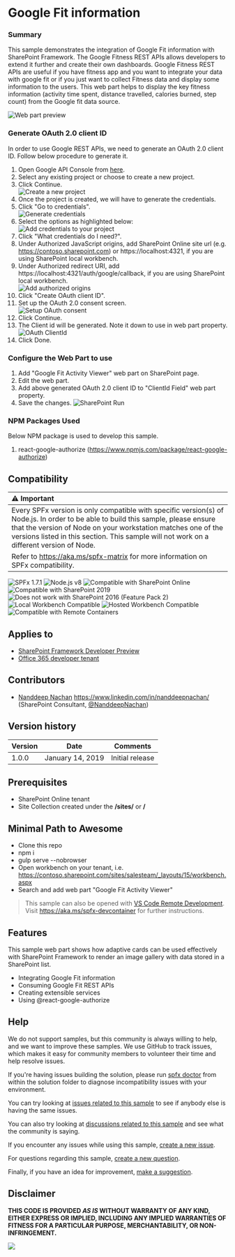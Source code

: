 # Google Fit information

### Summary 

This sample demonstrates the integration of Google Fit information with SharePoint Framework. The Google Fitness REST APIs allows developers to extend it further and create their own dashboards. Google Fitness REST APIs are useful if you have fitness app and you want to integrate your data with google fit or if you just want to collect Fitness data and display some information to the users. This web part helps to display the key fitness information (activity time spent,  distance travelled, calories burned, step count) from the Google fit data source.

![Web part preview][figure1]

### Generate OAuth 2.0 client ID

In order to use Google REST APIs, we need to generate an OAuth 2.0 client ID. Follow below procedure to generate it.
1. Open Google API Console from [here](https://console.developers.google.com/flows/enableapi?apiid=fitness).
2. Select any existing project or choose to create a new project.
3. Click Continue. <br/>
![Create a new project][figure3]
4. Once the project is created, we will have to generate the credentials.
5. Click "Go to credentials".<br/>
![Generate credentials][figure4]
6. Select the options as highlighted below:<br/>
![Add credentials to your project][figure5]
7. Click "What credentials do I need?".
8. Under Authorized JavaScript origins, add SharePoint Online site url (e.g. https://contoso.sharepoint.com) or https://localhost:4321, if you are using SharePoint local workbench.
9. Under Authorized redirect URI, add https://localhost:4321/auth/google/callback, if you are using SharePoint local workbench.<br/>
![Add authorized origins][figure6]
10. Click "Create OAuth client ID".
11. Set up the OAuth 2.0 consent screen.<br/>
![Setup OAuth consent][figure7]
12. Click Continue.
13. The Client id will be generated. Note it down to use in web part property.<br/>
![OAuth ClientId][figure8]
14. Click Done.

### Configure the Web Part to use
1. Add "Google Fit Activity Viewer" web part on SharePoint page.
2. Edit the web part.
3. Add above generated OAuth 2.0 client ID to "ClientId Field" web part property.
4. Save the changes.
![SharePoint Run][figure2]

### NPM Packages Used
Below NPM package is used to develop this sample.
1.	react-google-authorize (https://www.npmjs.com/package/react-google-authorize) 


## Compatibility

| :warning: Important          |
|:---------------------------|
| Every SPFx version is only compatible with specific version(s) of Node.js. In order to be able to build this sample, please ensure that the version of Node on your workstation matches one of the versions listed in this section. This sample will not work on a different version of Node.|
|Refer to <https://aka.ms/spfx-matrix> for more information on SPFx compatibility.   |

![SPFx 1.7.1](https://img.shields.io/badge/SPFx-1.7.1-green.svg) 
![Node.js v8](https://img.shields.io/badge/Node.js-v8-green.svg) 
![Compatible with SharePoint Online](https://img.shields.io/badge/SharePoint%20Online-Compatible-green.svg)
![Compatible with SharePoint 2019](https://img.shields.io/badge/SharePoint%20Server%202019-Compatible-green.svg)
![Does not work with SharePoint 2016 (Feature Pack 2)](https://img.shields.io/badge/SharePoint%20Server%202016%20(Feature%20Pack%202)-Incompatible-red.svg "SharePoint Server 2016 Feature Pack 2 requires SPFx 1.1")
![Local Workbench Compatible](https://img.shields.io/badge/Local%20Workbench-Compatible-green.svg)
![Hosted Workbench Compatible](https://img.shields.io/badge/Hosted%20Workbench-Compatible-green.svg)
![Compatible with Remote Containers](https://img.shields.io/badge/Remote%20Containers-Compatible-green.svg)

## Applies to
* [SharePoint Framework Developer Preview](https://learn.microsoft.com/sharepoint/dev/spfx/sharepoint-framework-overview)
* [Office 365 developer tenant](https://learn.microsoft.com/sharepoint/dev/spfx/set-up-your-developer-tenant)

## Contributors

* [Nanddeep Nachan](https://github.com/nanddeepn) https://www.linkedin.com/in/nanddeepnachan/ (SharePoint Consultant, [@NanddeepNachan](https://twitter.com/NanddeepNachan))

## Version history

Version|Date|Comments
-------|----|--------
1.0.0|January 14, 2019|Initial release

## Prerequisites

- SharePoint Online tenant 
- Site Collection created under the **/sites/** or **/**

## Minimal Path to Awesome

- Clone this repo
- npm i
- gulp serve --nobrowser
- Open workbench on your tenant, i.e. https://contoso.sharepoint.com/sites/salesteam/_layouts/15/workbench.aspx
- Search and add web part "Google Fit Activity Viewer"

>  This sample can also be opened with [VS Code Remote Development](https://code.visualstudio.com/docs/remote/remote-overview). Visit https://aka.ms/spfx-devcontainer for further instructions.

## Features
This sample web part shows how adaptive cards can be used effectively with SharePoint Framework to render an image gallery with data stored in a SharePoint list.
- Integrating Google Fit information
- Consuming Google Fit REST APIs
- Creating extensible services
- Using @react-google-authorize

## Help

We do not support samples, but this community is always willing to help, and we want to improve these samples. We use GitHub to track issues, which makes it easy for  community members to volunteer their time and help resolve issues.

If you're having issues building the solution, please run [spfx doctor](https://pnp.github.io/cli-microsoft365/cmd/spfx/spfx-doctor/) from within the solution folder to diagnose incompatibility issues with your environment.

You can try looking at [issues related to this sample](https://github.com/pnp/sp-dev-fx-webparts/issues?q=label%3A%22sample%3A%20react-google-fit%22) to see if anybody else is having the same issues.

You can also try looking at [discussions related to this sample](https://github.com/pnp/sp-dev-fx-webparts/discussions?discussions_q=react-google-fit) and see what the community is saying.

If you encounter any issues while using this sample, [create a new issue](https://github.com/pnp/sp-dev-fx-webparts/issues/new?assignees=&labels=Needs%3A+Triage+%3Amag%3A%2Ctype%3Abug-suspected%2Csample%3A%20react-google-fit&template=bug-report.yml&sample=react-google-fit&authors=@nanddeepn&title=react-google-fit%20-%20).

For questions regarding this sample, [create a new question](https://github.com/pnp/sp-dev-fx-webparts/issues/new?assignees=&labels=Needs%3A+Triage+%3Amag%3A%2Ctype%3Aquestion%2Csample%3A%20react-google-fit&template=question.yml&sample=react-google-fit&authors=@nanddeepn&title=react-google-fit%20-%20).

Finally, if you have an idea for improvement, [make a suggestion](https://github.com/pnp/sp-dev-fx-webparts/issues/new?assignees=&labels=Needs%3A+Triage+%3Amag%3A%2Ctype%3Aenhancement%2Csample%3A%20react-google-fit&template=suggestion.yml&sample=react-google-fit&authors=@nanddeepn&title=react-google-fit%20-%20).


## Disclaimer

**THIS CODE IS PROVIDED *AS IS* WITHOUT WARRANTY OF ANY KIND, EITHER EXPRESS OR IMPLIED, INCLUDING ANY IMPLIED WARRANTIES OF FITNESS FOR A PARTICULAR PURPOSE, MERCHANTABILITY, OR NON-INFRINGEMENT.**

<img src="https://pnptelemetry.azurewebsites.net/sp-dev-fx-webparts/samples/react-google-fit" />

[figure1]: ./assets/webpart-preview.png
[figure2]: ./assets/sharepoint-run.gif
[figure3]: ./assets/create-new-project.png
[figure4]: ./assets/generate-credentials.png
[figure5]: ./assets/add-credentials-to-your-project.png
[figure6]: ./assets/add-authorized-origins.png
[figure7]: ./assets/setup-oauth-consent.png
[figure8]: ./assets/oauth-clientid.png

